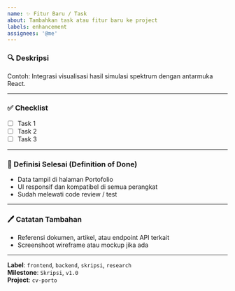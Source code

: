 ```yaml
---
name: ✨ Fitur Baru / Task
about: Tambahkan task atau fitur baru ke project
labels: enhancement
assignees: '@me'
---
```


### 🔍 Deskripsi
<!-- Jelaskan task/proyek ini secara ringkas namun jelas -->

Contoh:
Integrasi visualisasi hasil simulasi spektrum dengan antarmuka React.

---

### ✅ Checklist
- [ ] Task 1
- [ ] Task 2
- [ ] Task 3

---

### 🌟 Definisi Selesai (Definition of Done)
<!-- Jelaskan apa yang dimaksud dengan selesai -->
- Data tampil di halaman Portofolio
- UI responsif dan kompatibel di semua perangkat
- Sudah melewati code review / test

---

### 🖊️ Catatan Tambahan
<!-- Tambahkan referensi, link, dokumentasi pendukung -->

- Referensi dokumen, artikel, atau endpoint API terkait
- Screenshoot wireframe atau mockup jika ada

---

**Label**: `frontend`, `backend`, `skripsi`, `research`  
**Milestone**: `Skripsi`, `v1.0`  
**Project**: `cv-porto`
